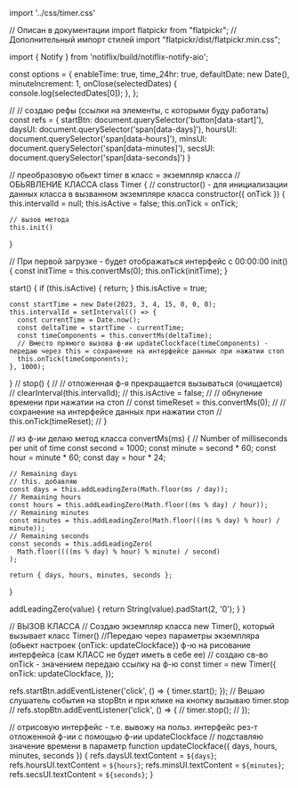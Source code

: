 import '../css/timer.css'

// Описан в документации
import flatpickr from "flatpickr";
// Дополнительный импорт стилей
import "flatpickr/dist/flatpickr.min.css";

import { Notify } from 'notiflix/build/notiflix-notify-aio';

const options = {
  enableTime: true,
  time_24hr: true,
  defaultDate: new Date(),
  minuteIncrement: 1,
  onClose(selectedDates) {
    console.log(selectedDates[0]);
  },
};

// // создаю рефы (ссылки на элементы, с которыми буду работать)
const refs = {
		startBtn: document.querySelector('button[data-start]'),
		daysUI: document.querySelector('span[data-days]'),
		hoursUI: document.querySelector('span[data-hours]'),
		minsUI: document.querySelector('span[data-minutes]'),
		secsUI: document.querySelector('span[data-seconds]')
	}

// преобразовую обьект timer в класс = экземпляр класса
// ОБЬЯВЛЕНИЕ КЛАССА
class Timer {
  // constructor() - для инициализации данных класса в вызванном экземпляре класса
  constructor({ onTick }) {
    this.intervalId = null;
    this.isActive = false;
    this.onTick = onTick;

    // вызов метода
    this.init()
  }

  // При первой загрузке - будет отображаться интерфейс с 00:00:00
  init() {
    const initTime = this.convertMs(0);
    this.onTick(initTime);
  }

  start() {
    if (this.isActive) {
      return;
    }
    this.isActive = true;

    const startTime = new Date(2023, 3, 4, 15, 0, 0, 0);
    this.intervalId = setInterval(() => {
      const currentTime = Date.now();
      const deltaTime = startTime - currentTime;
      const timeComponents = this.convertMs(deltaTime);
      // Вместо прямого вызова ф-ии updateClockface(timeComponents) - передаю через this = сохранение на интерфейсе данных при нажатии стоп
      this.onTick(timeComponents);
    }, 1000);
  }
  // stop() {
  //   // отложенная ф-я прекращается вызываться (очищается)
  //   clearInterval(this.intervalId);
  //   this.isActive = false;
  //   // обнуление времени при нажатии на стоп
  //   const timeReset = this.convertMs(0);
  //   // сохранение на интерфейсе данных при нажатии стоп
  //   this.onTick(timeReset);
  // }

  // из ф-ии делаю метод класса
  convertMs(ms) {
    // Number of milliseconds per unit of time
    const second = 1000;
    const minute = second * 60;
    const hour = minute * 60;
    const day = hour * 24;

    // Remaining days
    // this. добавляю
    const days = this.addLeadingZero(Math.floor(ms / day));
    // Remaining hours
    const hours = this.addLeadingZero(Math.floor((ms % day) / hour));
    // Remaining minutes
    const minutes = this.addLeadingZero(Math.floor(((ms % day) % hour) / minute));
    // Remaining seconds
    const seconds = this.addLeadingZero(
      Math.floor((((ms % day) % hour) % minute) / second)
    );

    return { days, hours, minutes, seconds };
  }

  addLeadingZero(value) {
    return String(value).padStart(2, '0');
  }
}

// ВЫЗОВ КЛАССА
// Создаю экземпляр класса new Timer(), который вызывает класс Timer()
//Передаю через параметры экземпляра (обьект настроек {onTick: updateClockface}) ф-ю на рисование интерфейса (сам КЛАСС не будет иметь в себе ее)
// создаю св-во onTick - значением передаю ссылку на ф-ю
const timer = new Timer({
  onTick: updateClockface,
});


refs.startBtn.addEventListener('click', () => {
  timer.start();
});
// Вешаю слушатель события на stopBtn и при клике на кнопку вызываю timer.stop
// refs.stopBtn.addEventListener('click', () => {
//   timer.stop();
// });

// отрисовую интерфейс - т.е. вывожу на польз. интерфейс рез-т отложенной ф-ии с помощью ф-ии updateClockface
// подставляю значение времени в параметр
function updateClockface({ days, hours, minutes, seconds }) {
	refs.daysUI.textContent = `${days}`;
	refs.hoursUI.textContent = `${hours}`;
	refs.minsUI.textContent = `${minutes}`;
	refs.secsUI.textContent = `${seconds}`;
}